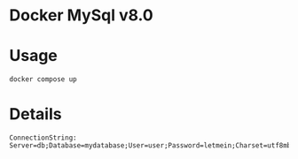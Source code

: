 # Docker MySql v8.0

# Usage

```
docker compose up
```


# Details
```
ConnectionString: Server=db;Database=mydatabase;User=user;Password=letmein;Charset=utf8mb4;
```